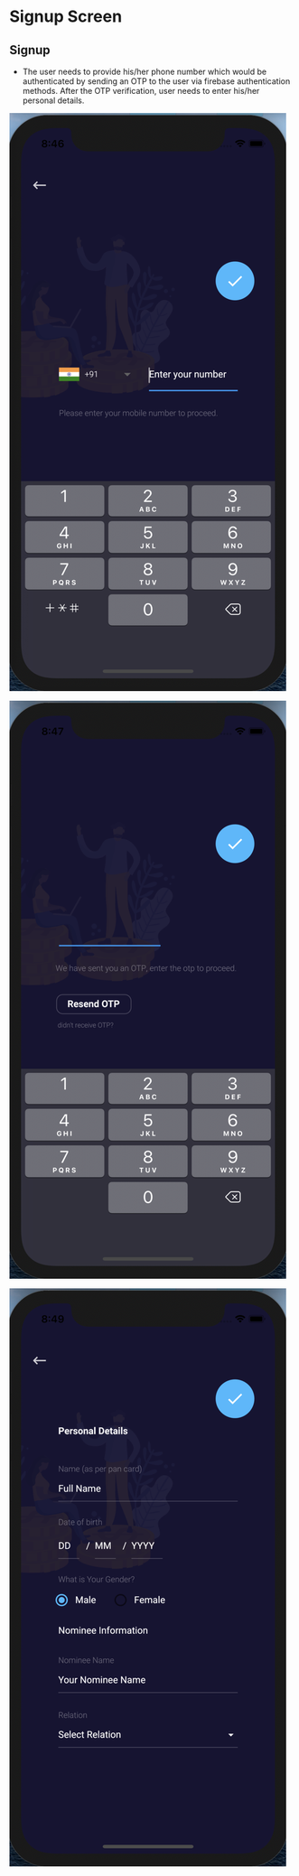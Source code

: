 # Signup Screen

## Signup

* The user needs to provide his/her phone number which would be authenticated by sending an OTP to the user via firebase authentication methods. After the OTP verification, user needs to enter his/her personal details.

![](../../.gitbook/assets/2%20%282%29.png)

![](../../.gitbook/assets/3%20%281%29.png)

![](../../.gitbook/assets/5.png)

